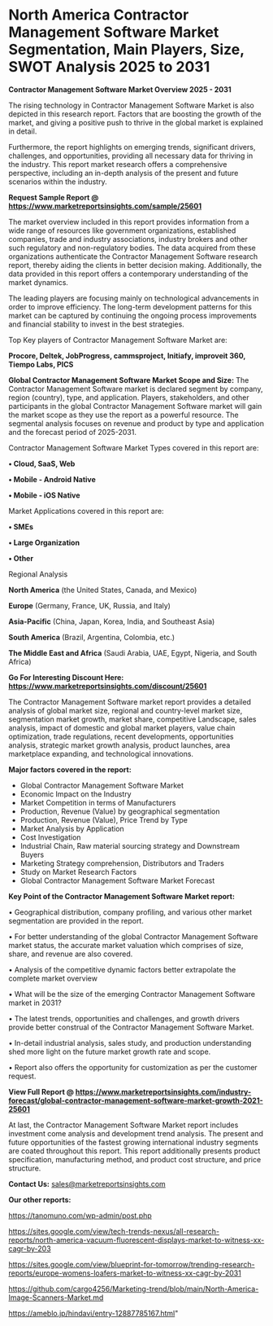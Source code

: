 # North America Contractor Management Software Market Segmentation, Main Players, Size, SWOT Analysis 2025 to 2031

<Strong> Contractor Management Software Market Overview 2025 - 2031</strong>

The rising technology in Contractor Management Software Market is also depicted in this research report. Factors that are boosting the growth of the market, and giving a positive push to thrive in the global market is explained in detail.

Furthermore, the report highlights on emerging trends, significant drivers, challenges, and opportunities, providing all necessary data for thriving in the industry. This report market research offers a comprehensive perspective, including an in-depth analysis of the present and future scenarios within the industry.

<strong>Request Sample Report @ <a href=https://www.marketreportsinsights.com/sample/25601>https://www.marketreportsinsights.com/sample/25601</a></strong>

The market overview included in this report provides information from a wide range of resources like government organizations, established companies, trade and industry associations, industry brokers and other such regulatory and non-regulatory bodies. The data acquired from these organizations authenticate the Contractor Management Software research report, thereby aiding the clients in better decision making. Additionally, the data provided in this report offers a contemporary understanding of the market dynamics.

The leading players are focusing mainly on technological advancements in order to improve efficiency. The long-term development patterns for this market can be captured by continuing the ongoing process improvements and financial stability to invest in the best strategies.

Top Key players of Contractor Management Software Market are:

<strong>Procore, Deltek, JobProgress, cammsproject, Initiafy, improveit 360, Tiempo Labs, PICS</strong>

<strong><b>Global Contractor Management Software Market Scope and Size:</b></strong>
The Contractor Management Software market is declared segment by company, region (country), type, and application. Players, stakeholders, and other participants in the global Contractor Management Software market will gain the market scope as they use the report as a powerful resource. The segmental analysis focuses on revenue and product by type and application and the forecast period of 2025-2031.

Contractor Management Software Market Types covered in this report are:

<strong>• Cloud, SaaS, Web

• Mobile - Android Native

• Mobile - iOS Native</strong>

Market Applications covered in this report are:

<strong>• SMEs

• Large Organization

• Other</strong> 

Regional Analysis

<strong>North America</strong> (the United States, Canada, and Mexico)

<strong>Europe</strong> (Germany, France, UK, Russia, and Italy)

<strong>Asia-Pacific</strong> (China, Japan, Korea, India, and Southeast Asia)

<strong>South America</strong> (Brazil, Argentina, Colombia, etc.)

<strong>The Middle East and Africa</strong> (Saudi Arabia, UAE, Egypt, Nigeria, and South Africa)

<strong>Go For Interesting Discount Here: <a href=https://www.marketreportsinsights.com/discount/25601>https://www.marketreportsinsights.com/discount/25601</a></strong>

The Contractor Management Software market report provides a detailed analysis of global market size, regional and country-level market size, segmentation market growth, market share, competitive Landscape, sales analysis, impact of domestic and global market players, value chain optimization, trade regulations, recent developments, opportunities analysis, strategic market growth analysis, product launches, area marketplace expanding, and technological innovations.

<strong><b>Major factors covered in the report:</b></strong>
<ul>
  <li>Global Contractor Management Software Market </li>
  <li>Economic Impact on the Industry</li>
  <li>Market Competition in terms of Manufacturers</li>
  <li>Production, Revenue (Value) by geographical segmentation</li>
  <li>Production, Revenue (Value), Price Trend by Type</li>
  <li>Market Analysis by Application</li>
  <li>Cost Investigation</li>
  <li>Industrial Chain, Raw material sourcing strategy and Downstream Buyers</li>
  <li>Marketing Strategy comprehension, Distributors and Traders</li>
  <li>Study on Market Research Factors</li>
  <li>Global Contractor Management Software Market Forecast</li>
</ul>

<strong><b>Key Point of the Contractor Management Software Market report:</b></strong>

• Geographical distribution, company profiling, and various other market segmentation are provided in the report.

• For better understanding of the global Contractor Management Software market status, the accurate market valuation which comprises of size, share, and revenue are also covered.

• Analysis of the competitive dynamic factors better extrapolate the complete market overview

• What will be the size of the emerging Contractor Management Software market in 2031?

• The latest trends, opportunities and challenges, and growth drivers provide better construal of the Contractor Management Software Market.

• In-detail industrial analysis, sales study, and production understanding shed more light on the future market growth rate and scope.

• Report also offers the opportunity for customization as per the customer request.

<strong><b>View Full Report @ <a href=https://www.marketreportsinsights.com/industry-forecast/global-contractor-management-software-market-growth-2021-25601>https://www.marketreportsinsights.com/industry-forecast/global-contractor-management-software-market-growth-2021-25601</a></b></strong>


At last, the Contractor Management Software Market report includes investment come analysis and development trend analysis. The present and future opportunities of the fastest growing international industry segments are coated throughout this report. This report additionally presents product specification, manufacturing method, and product cost structure, and price structure.

<strong>Contact Us:</strong>
sales@marketreportsinsights.com

<strong>Our other reports:</strong>

<a href=https://tanomuno.com/wp-admin/post.php>https://tanomuno.com/wp-admin/post.php</a>

<a href=https://sites.google.com/view/tech-trends-nexus/all-research-reports/north-america-vacuum-fluorescent-displays-market-to-witness-xx-cagr-by-203>https://sites.google.com/view/tech-trends-nexus/all-research-reports/north-america-vacuum-fluorescent-displays-market-to-witness-xx-cagr-by-203</a>

<a href=https://sites.google.com/view/blueprint-for-tomorrow/trending-research-reports/europe-womens-loafers-market-to-witness-xx-cagr-by-2031>https://sites.google.com/view/blueprint-for-tomorrow/trending-research-reports/europe-womens-loafers-market-to-witness-xx-cagr-by-2031</a>

<a href=https://github.com/cargo4256/Marketing-trend/blob/main/North-America-Image-Scanners-Market.md>https://github.com/cargo4256/Marketing-trend/blob/main/North-America-Image-Scanners-Market.md</a>

<a href=https://ameblo.jp/hindavi/entry-12887785167.html>https://ameblo.jp/hindavi/entry-12887785167.html</a>"
